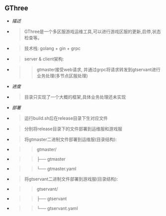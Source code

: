 ## GThree

* *描述*
* > GThree是一个多区服游戏运维工具,可以进行游戏区服的更新,启停,状态检查等。
* > 技术栈: golang + gin + grpc
* > server & client架构:
* >> gtmaster接受web请求, 并通过grpc将请求转发到gtservant进行业务处理(多节点区服处理)

* *进度*
* > 目录只实现了一个大概的框架,具体业务处理还未实现

* *部署*
* > 运行build.sh后在release目录下生对应文件
* > 分别将release目录下的文件部署到运维服和游戏服
* > 将gtmaster二进制文件部署到运维服(目录结构):
* >> gtmaster/
* >> ├── gtmaster
* >> └── gtmaster.yaml
* > 将gtservant二进制文件部署到游戏服(目录结构):
* >> gtservant/
* >> ├── gtservant
* >> └── gtservant.yaml


<!-- 
* *生成grpc相关代码*
> protoc --go_out=../service --go_opt=paths=source_relative --go-grpc_out=../service/ --go-grpc_opt=paths=source_relative *.proto 


* *生成证书双向认证*
> 拷贝openssl.cnf文件到项目目录下的cert文件夹:cp /etc/ssl/openssl.cnf ./cert
>> 修改./cert/openssl.cnf文件
>> [req段落]取消注释:
>> req_extensions = v3_req # The extensions to add to a certificate request
>> 添加如下配置:
>> [ v3_req ]
>> # Extensions to add to a certificate request

>> basicConstraints = CA:FALSE
>> keyUsage = nonRepudiation, digitalSignature, keyEncipherment
>> subjectAltName = @alt_names

>> [ alt_names ]
>> DNS.1 = www.test.gthree.com

> 生成ca文件：
>> openssl genrsa -out ca.key 2048
>> openssl req -x509 -new -nodes -key ca.key -subj "/CN=test.gthree.com" -days 5000 -out ca.pem

> 生成服务端证书:
>> openssl req -new -nodes -subj "/C=CN/ST=Chengdu/L=Chengdu/O=grpcdev/OU=grpcdev/CN=www.test.gthree.com" -config <(cat openssl.cnf <(printf "[SAN]\nsubjectAltName=DNS:www.test.gthree.com")) -keyout server.key -out server.csr
>> openssl x509 -req -days 365000 -in server.csr -CA ca.pem -CAkey ca.key -CAcreateserial -extfile <(printf "subjectAltName=DNS:www.test.gthree.com") -out server.pem

> 生成客户端证书:
>> openssl req -new -nodes -subj "/C=CN/ST=Chengdu/L=Chengdu/O=grpcdev/OU=grpcdev/CN=www.test.gthree.com" -config <(cat openssl.cnf <(printf "[SAN]\nsubjectAltName=DNS:www.test.gthree.com")) -keyout client.key -out client.csr
>> openssl x509 -req -days 365000 -in client.csr -CA ca.pem -CAkey ca.key -CAcreateserial -extfile <(printf "subjectAltName=DNS:www.test.gthree.com") -out client.pem
-->